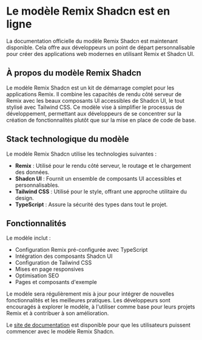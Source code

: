 # Le modèle Remix Shadcn est en ligne

La documentation officielle du modèle Remix Shadcn est maintenant disponible. Cela offre aux développeurs un point de départ personnalisable pour créer des applications web modernes en utilisant Remix et Shadcn UI.

## À propos du modèle Remix Shadcn

Le modèle Remix Shadcn est un kit de démarrage complet pour les applications Remix. Il combine les capacités de rendu côté serveur de Remix avec les beaux composants UI accessibles de Shadcn UI, le tout stylisé avec Tailwind CSS. Ce modèle vise à simplifier le processus de développement, permettant aux développeurs de se concentrer sur la création de fonctionnalités plutôt que sur la mise en place de code de base.

## Stack technologique du modèle

Le modèle Remix Shadcn utilise les technologies suivantes :

- **Remix** : Utilisé pour le rendu côté serveur, le routage et le chargement des données.
- **Shadcn UI** : Fournit un ensemble de composants UI accessibles et personnalisables.
- **Tailwind CSS** : Utilisé pour le style, offrant une approche utilitaire du design.
- **TypeScript** : Assure la sécurité des types dans tout le projet.

## Fonctionnalités

Le modèle inclut :

- Configuration Remix pré-configurée avec TypeScript
- Intégration des composants Shadcn UI
- Configuration de Tailwind CSS
- Mises en page responsives
- Optimisation SEO
- Pages et composants d'exemple

Le modèle sera régulièrement mis à jour pour intégrer de nouvelles fonctionnalités et les meilleures pratiques. Les développeurs sont encouragés à explorer le modèle, à l'utiliser comme base pour leurs projets Remix et à contribuer à son amélioration.

Le [site de documentation](/) est disponible pour que les utilisateurs puissent commencer avec le modèle Remix Shadcn.
